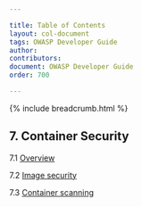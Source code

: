 ```yaml
---

title: Table of Contents
layout: col-document
tags: OWASP Developer Guide
author:
contributors:
document: OWASP Developer Guide
order: 700

---
```


{% include breadcrumb.html %}
## 7. Container Security

7.1 [Overview](01-container-security.md)

7.2 [Image security](02-image-security.md)

7.3 [Container scanning](03-container-scanning.md)
